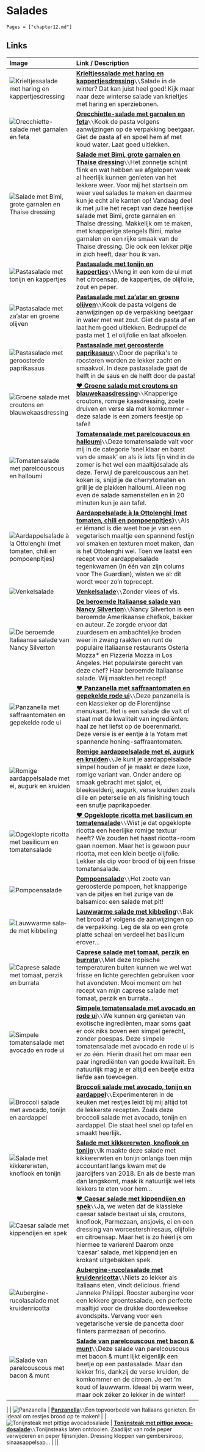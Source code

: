 # Salades

```@contents
Pages = ["chapter12.md"]
```

## Links

| Image| Link / Description |
| :--- | :--- |
| ![Krieltjessalade met haring en kappertjesdressing](https://www.boodschappen.nl/app/uploads/recipe_images/4by3_header/krieltjessalade-met-haring-en-kappertjesdressing.jpg) | **[Krieltjessalade met haring en kappertjesdressing](http://192.168.2.11/2024/02/25/krieltjessalade-met-haring-en-kappertjesdressing/)**``\\``Salade in de winter? Dat kan juist heel goed! Kijk maar naar deze winterse salade van krieltjes met haring en sperziebonen. |
| ![Orecchiette-salade met garnalen en feta](https://www.foodiesmagazine.nl/app/uploads/2021/01/Orecchiette-salade-met-garnalen-en-feta-800x0-c-default.jpeg) | **[Orecchiette-salade met garnalen en feta](https://www.foodiesmagazine.nl/recepten/orecchiette-salade-met-garnalen-en-feta/)**``\\``Kook de pasta volgens aanwijzingen op de verpakking beetgaar. Giet de pasta af en spoel hem af met koud water. Laat goed uitlekken. |
| ![Salade met Bimi, grote garnalen en Thaise dressing](https://www.francescakookt.nl/wp-content/uploads/2022/05/salade-met-bimi-grote-garnalen-en-thaise-dressing-5.jpg) | **[Salade met Bimi, grote garnalen en Thaise dressing](https://www.francescakookt.nl/salade-met-bimi-grote-garnalen-en-thaise-dressing/)**``\\``Het zonnetje schijnt flink en wat hebben we afgelopen week al heerlijk kunnen genieten van het lekkere weer. Voor mij het startsein om weer veel salades te maken en daarmee kun je echt alle kanten op! Vandaag deel ik met jullie het recept van deze heerlijke salade met Bimi, grote garnalen en Thaise dressing. Makkelijk om te maken, met knapperige stengels Bimi, malse garnalen en een rijke smaak van de Thaise dressing. Die ook een lekker pitje in zich heeft, daar hou ik van. |
| ![Pastasalade met tonijn en kappertjes](https://www.foodiesmagazine.nl/app/uploads/2022/08/5-06.pasta-salad-1_preview.jpg) | **[Pastasalade met tonijn en kappertjes](https://www.foodiesmagazine.nl/recepten/pastasalade-met-tonijn-en-kappertjes/)**``\\``Meng in een kom de ui met het citroensap, de kappertjes, de olijfolie, zout en peper. |
| ![Pastasalade met za’atar en groene olijven](https://www.foodiesmagazine.nl/app/uploads/2022/08/3-scaled.jpg) | **[Pastasalade met za’atar en groene olijven](https://www.foodiesmagazine.nl/recepten/pastasalade-met-zaatar-en-groene-olijven/)**``\\``Kook de pasta volgens de aanwijzingen op de verpakking beetgaar in water met wat zout. Giet de pasta af en laat hem goed uitlekken. Bedruppel de pasta met 1 el olijfolie en laat afkoelen. |
| ![Pastasalade met geroosterde paprikasaus](https://static.ah.nl/static/recepten/img_RAM_PRD167774_890x594_JPG.jpg) | **[Pastasalade met geroosterde paprikasaus](https://www.ah.nl/allerhande/recept/R-R1197009/pastasalade-met-geroosterde-paprikasaus)**``\\``Door de paprika's te roosteren worden ze lekker zacht en smaakvol. In deze pastasalade gaat de helft in de saus en de helft door de pasta! |
| ![Groene salade met croutons en blauwekaasdressing](https://static.ah.nl/static/recepten/img_RAM_PRD167764_890x594_JPG.jpg) | **[♥ Groene salade met croutons en blauwekaasdressing](https://www.ah.nl/allerhande/recept/R-R1197010/groene-salade-met-croutons-en-blauwekaasdressing)**``\\``Knapperige croutons, romige kaasdressing, zoete druiven en verse sla met komkommer - deze salade is een zomers feestje op tafel! |
| ![Tomatensalade met parelcouscous en halloumi](https://www.francescakookt.nl/wp-content/uploads/2021/07/tomatensalade-met-parelcouscous-en-halloumi-1.jpg) | **[Tomatensalade met parelcouscous en halloumi](https://www.francescakookt.nl/tomatensalade-met-parelcouscous-en-halloumi/)**``\\``Deze tomatensalade valt voor mij in de categorie ‘snel klaar en barst van de smaak’ en als ik iets fijn vind in de zomer is het wel een maaltijdsalade als deze. Terwijl de parelcouscous aan het koken is, snijd je de cherrytomaten en grill je de plakken halloumi. Alleen nog even de salade samenstellen en in 20 minuten kun je aan tafel. |
| ![Aardappelsalade à la Ottolenghi (met tomaten, chili en pompoenpitjes)](https://img.culy.nl/images/gCIagHuWWxG0YD5r2jSulWvAZbI=/860x303/smart/filters:quality(80):format(jpeg):background_color(fff)/https%3A%2F%2Fwww.culy.nl%2Fwp-content%2Fuploads%2F2021%2F07%2FDSC00714.jpg) | **[Aardappelsalade à la Ottolenghi (met tomaten, chili en pompoenpitjes)](https://www.culy.nl/recepten/aardappelsalade-ottolenghi/)**``\\``Als er íémand is die weet hoe je van een vegetarisch maaltje een spannend festijn vol smaken en texturen moet maken, dan is het Ottolenghi wel. Toen we laatst een recept voor aardappelsalade tegenkwamen (in één van zijn colums voor The Guardian), wisten we al: dit wordt weer zo’n toprecept. |
| ![Venkelsalade](https://static.ah.nl/static/recepten/img_008153_1600x_JPG.jpg) | **[Venkelsalade](https://www.ah.nl/allerhande/recept/R-R810542/venkelsalade)**``\\``Zonder vlees of vis. |
| ![De beroemde Italiaanse salade van Nancy Silverton](https://img.culy.nl/images/74kHagyBCCnoXNmlwSCpx5jAVFA=/860x303/smart/filters:format(jpeg):quality(80)/https%3A%2F%2Fwww.culy.nl%2Fwp-content%2Fuploads%2F2019%2F08%2F1_italiaanse-salade.jpg) | **[De beroemde Italiaanse salade van Nancy Silverton](https://www.culy.nl/recepten/beroemde-italiaanse-salade/)**``\\``Nancy Silverton is een beroemde Amerikaanse chefkok, bakker en auteur. Ze zorgde ervoor dat zuurdesem en ambachtelijke broden weer in zwang raakten en runt de populaire Italiaanse restaurants Osteria Mozza* en Pizzeria Mozza in Los Angeles. Het populairste gerecht van deze chef? Haar beroemde Italiaanse salade. Wij maakten het recept! |
| ![Panzanella met saffraantomaten en gepekelde rode ui](https://deliciousmagazine.nl/site/app/uploads/2020/08/PANZANELLA-772x1024.jpg) | **[♥ Panzanella met saffraantomaten en gepekelde rode ui](https://deliciousmagazine.nl/site/recept/wprm-ottolenghis-panzanella-met-saffraantomaten-en-gepekelde-rode-ui/)**``\\``Deze panzanella is een klassieker op de Florentijnse menukaart. Het is een salade die valt of staat met de kwaliteit van ingrediënten: haal ze het liefst op de boerenmarkt. Deze versie is er eentje à la Yotam met spannende honing-saffraantomaten. |
| ![Romige aardappelsalade met ei, augurk en kruiden](https://www.francescakookt.nl/wp-content/uploads/2020/07/romige-aardappelsalade-met-ei-kruiden-en-augurk-1.jpg) | **[Romige aardappelsalade met ei, augurk en kruiden](https://www.francescakookt.nl/romige-aardappelsalade-met-ei-augurk-en-kruiden/)**``\\``Je kunt je aardappelsalade simpel houden of je maakt er deze luxe, romige variant van. Onder andere op smaak gebracht met sjalot, ei, bleekselderij, augurk, verse kruiden zoals dille en peterselie en als finishing touch een snufje paprikapoeder. |
| ![Opgeklopte ricotta met basilicum en tomatensalade](https://img.culy.nl/images/BfAGzs1sB-j9fzfIB0qwPSGT0bk=/768x271/smart/filters:format(jpeg):quality(80)/https%3A%2F%2Fwww.culy.nl%2Fwp-content%2Fuploads%2F2019%2F05%2F2_opgeklopte-ricotta-room.jpg) | **[♥ Opgeklopte ricotta met basilicum en tomatensalade](https://www.culy.nl/recepten/opgeklopte-ricotta-basilicum/)**``\\``Wist je dat opgeklopte ricotta een heerlijke romige textuur heeft? We zouden het haast ricotta-room gaan noemen. Maar het is gewoon puur ricotta, met een klein beetje olijfolie. Lekker als dip voor brood of bij een frisse tomatensalade. |
| ![Pom­poen­sa­la­de](https://static.ah.nl/static/recepten/img_008624_445x297_JPG.jpg) | **[Pom­poen­sa­la­de](https://www.ah.nl/allerhande/recept/R-R861182/pompoensalade)**``\\``Het zoete van geroosterde pompoen, het knapperige van de pitjes en het zurige van de balsamico: een salade met pit! |
| ![Lauw­war­me sa­la­de met kib­be­ling](https://static.ah.nl/static/recepten/img_012120_445x297_JPG.jpg) | **[Lauw­war­me sa­la­de met kib­be­ling](https://www.ah.nl/allerhande/recept/R-R151578/lauwwarme-salade-met-kibbeling)**``\\``Bak het brood af volgens de aanwijzingen op de verpakking. Leg de sla op een grote platte schaal en verdeel het basilicum erover... |
| ![Caprese salade met tomaat, perzik en burrata](https://www.francescakookt.nl/wp-content/uploads/2019/07/caprese-salade-met-tomaat-perzik-en-burrata-1.jpg) | **[Caprese salade met tomaat, perzik en burrata](https://www.francescakookt.nl/caprese-salade-met-tomaat-perzik-en-burrata/)**``\\``Met deze tropische temperaturen buiten kunnen we wel wat frisse en lichte gerechten gebruiken voor het avondeten. Mooi moment om het recept van mijn caprese salade met tomaat, perzik en burrata... |
| ![Simpele tomatensalade met avocado en rode ui](https://img.culy.nl/images/_sPfKMGPPiIIoRhmVs-mklrctMA=/768x271/smart/filters:format(jpeg):quality(80)/https%3A%2F%2Fwww.culy.nl%2Fwp-content%2Fuploads%2F2019%2F06%2F2_tomatensalade-met-avocado.jpg) | **[Simpele tomatensalade met avocado en rode ui](https://www.culy.nl/recepten/simpele-tomatensalade-met-avocado/)**``\\``We kunnen erg genieten van exotische ingrediënten, maar soms gaat er ook niks boven een simpel gerecht, zonder poespas. Deze simpele tomatensalade met avocado en rode ui is er zo één. Hierin draait het om maar een paar ingrediënten van goede kwaliteit. En natuurlijk mag je er altijd een beetje extra liefde aan toevoegen. |
| ![Broccoli salade met avocado, tonijn en aardappel](https://www.francescakookt.nl/wp-content/uploads/Broccoli-salade-met-avocado-tonijn-en-aardappel_1.jpg) | **[Broccoli salade met avocado, tonijn en aardappel](https://www.francescakookt.nl/broccoli-salade-met-avocado-tonijn-en-aardappel/)**``\\``Experimenteren in de keuken met restjes leidt bij mij altijd tot de lekkerste recepten. Zoals deze broccoli salade met avocado, tonijn en aardappel. Die staat heel snel op tafel en smaakt heerlijk. |
| ![Salade met kikkererwten, knoflook en tonijn](https://www.francescakookt.nl/wp-content/uploads/2019/07/salade-met-kikkererwten-knoflook-en-tonijn-1.jpg) | **[Salade met kikkererwten, knoflook en tonijn](https://www.francescakookt.nl/salade-met-kikkererwten-knoflook-en-tonijn/)**``\\``Ik maakte deze salade met kikkererwten en tonijn onlangs toen mijn accountant langs kwam met de jaarcijfers van 2018. En als de beste man dan langskomt, maak ik natuurlijk wel iets lekkers te eten voor hem... |
| ![Caesar salade met kippendijen en spek](https://img.culy.nl/images/ECrZSmdV27WF7SWGDw78VZuJ8o4=/768x271/smart/filters:format(jpeg):quality(80)/https%3A%2F%2Fwww.culy.nl%2Fwp-content%2Fuploads%2F2013%2F01%2FCaesar-salade-met-kippendijen-en-spek2.jpg) | **[♥ Caesar salade met kippendijen en spek](https://www.culy.nl/recepten/culy-homemade-caesar-salade-met-kippendijen-en-spek/)**``\\``Ja, we weten dat de klassieke caesar salade bestaat ui sla, croutons, knoflook, Parmezaan, ansjovis, ei en een dressing van worcestershiresaus, olijfolie en citroensap. Maar het is zo héérlijk om hiermee te varieren! Daarom onze ‘caesar’ salade, met kippendijen en krokant uitgebakken spek. |
| ![Aubergine-rucolasalade met kruidenricotta](https://deliciousmagazine.nl/site/app/uploads/2015/05/salaade.jpg) | **[Aubergine-rucolasalade met kruidenricotta](https://deliciousmagazine.nl/site/2017/02/23/groentesalade-the-italian-way/)**``\\``Niets zo lekker als Italiaans eten, vindt delicious. friend Janneke Philippi. Rooster aubergine voor een lekkere groentesalade, een perfecte maaltijd voor de drukke doordeweekse avondspits. Vervang voor een vegetarische versie de pancetta door flinters parmezaan of pecorino. |
| ![Salade van parelcouscous met bacon & munt](https://img.culy.nl/images/nfLi2Sl5f4Z3ESOwyqzV-EynAZI=/768x271/smart/filters:format(jpeg):quality(80)/https%3A%2F%2Fwww.culy.nl%2Fwp-content%2Fuploads%2F2017%2F06%2F2_parelcouscous_bacon.jpg) | **[Salade van parelcouscous met bacon & munt](https://www.culy.nl/recepten/salade-van-parelcouscous/)**``\\``Deze salade van parelcouscous met bacon & munt lijkt eigenlijk een beetje op een pastasalade. Maar dan lekker fris, dankzij de verse kruiden, de komkommer en de citroen. Je eet ‘m koud of lauwwarm. Ideaal bij warm weer, maar ook zéker zo lekker in de winter!
 |
| ![Pan­za­nel­la](https://static.ah.nl/static/recepten/img_080646_445x297_JPG.jpg) | **[Pan­za­nel­la](https://www.ah.nl/allerhande/recept/R-R549772/panzanella)**``\\``Een topvoorbeeld van Italiaans genieten. En ideaal om restjes brood op te maken! |
| ![To­nijn­steak met pit­ti­ge avo­ca­do­sa­la­de](https://static.ah.nl/static/recepten/img_013928_445x297_JPG.jpg) | **[To­nijn­steak met pit­ti­ge avo­ca­do­sa­la­de](https://www.ah.nl/allerhande/recept/R-R491474/tonijnsteak-met-pittige-avocadosalade)**``\\``Tonijnsteaks laten ontdooien. Zaadlijst van rode peper verwijderen en peper fijnsnijden. Dressing kloppen van gembersiroop, sinaasappelsap... |
||